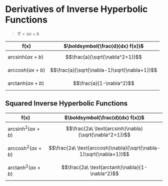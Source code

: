 # Derivatives of Inverse Hyperbolic Functions

> $\nabla = ax+b$

| $\boldsymbol{f(x)}$ | $\boldsymbol{\frac{d}{dx} f(x)}$ |
|--|--|
| $\text{arcsinh}(ax+b)$ | $$\frac{a}{\sqrt{\nabla^2+1}}$$ |
| $\text{arccosh}(ax+b)$ | $$\frac{a}{\sqrt{\nabla-1}\sqrt{\nabla+1}}$$ |
| $\text{arctanh}(ax+b)$ | $$\frac{a}{1-\nabla^2}$$ |

## Squared Inverse Hyperbolic Functions

| $\boldsymbol{f(x)}$ | $\boldsymbol{\frac{d}{dx} f(x)}$ |
|--|--|
| $\text{arcsinh}^2(ax+b)$ | $$\frac{2a\ \text{arcsinh}\nabla}{\sqrt{\nabla^2+1}}$$ |
| $\text{arccosh}^2(ax+b)$ | $$\frac{2a\ \text{arccosh}\nabla}{\sqrt{\nabla-1}\sqrt{\nabla+1}}$$ |
| $\text{arctanh}^2(ax+b)$ | $$\frac{2a\ \text{arctanh}\nabla}{1-\nabla^2}$$ |

